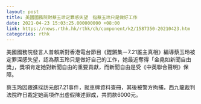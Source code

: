 ```yaml
---
layout: post
title: 美國國務院對蔡玉玲定罪感失望　指蔡玉玲只是做好工作
date: 2021-04-23 15:03:25.000000000 +08:00
link: https://news.rthk.hk/rthk/ch/component/k2/1587350-20210423.htm
categories: rthk
---
```


美國國務院發言人普賴斯對香港電台節目《鏗鏘集－7.21誰主真相》編導蔡玉玲被定罪深感失望，認為蔡玉玲只是做好自己的工作，她最近奪得「金堯如新聞自由獎」，獎項肯定她對新聞自由的重要貢獻，而新聞自由是受《中英聯合聲明》保障。

蔡玉玲因跟進採訪元朗7.21事件，就車牌資料查冊，其後被警方拘捕，西九龍裁判法院昨日裁定她兩項作出虛假陳述罪成，共罰款6000元。
